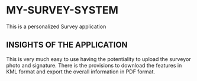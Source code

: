 # MY-SURVEY-SYSTEM
This is a personalized Survey application 
## INSIGHTS OF THE APPLICATION
This is very much easy to use having the potentiality to upload the surveyor photo and signature. There is the provisions to download the features in KML format and export the overall information in PDF format. 
